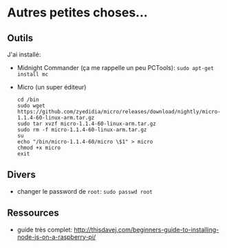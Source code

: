# Autres petites choses...

## Outils

J'ai installé:

- Midnight Commander (ça me rappelle un peu PCTools): `sudo apt-get install mc`
- Micro (un super éditeur)

  ``` shell
  cd /bin
  sudo wget https://github.com/zyedidia/micro/releases/download/nightly/micro-1.1.4-60-linux-arm.tar.gz
  sudo tar xvzf micro-1.1.4-60-linux-arm.tar.gz
  sudo rm -f micro-1.1.4-60-linux-arm.tar.gz
  su
  echo "/bin/micro-1.1.4-60/micro \$1" > micro
  chmod +x micro
  exit
  ```

## Divers

- changer le password de `root`: `sudo passwd root`

## Ressources

- guide très complet: http://thisdavej.com/beginners-guide-to-installing-node-js-on-a-raspberry-pi/
